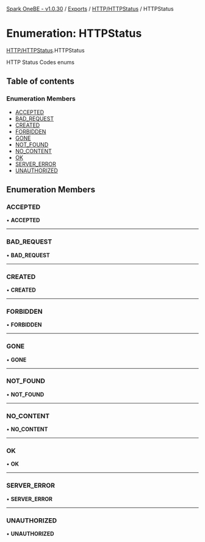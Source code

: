 [Spark OneBE - v1.0.30](../README.md) / [Exports](../modules.md) / [HTTP/HTTPStatus](../modules/HTTP_HTTPStatus.md) / HTTPStatus

# Enumeration: HTTPStatus

[HTTP/HTTPStatus](../modules/HTTP_HTTPStatus.md).HTTPStatus

HTTP Status Codes enums

## Table of contents

### Enumeration Members

- [ACCEPTED](HTTP_HTTPStatus.HTTPStatus.md#accepted)
- [BAD\_REQUEST](HTTP_HTTPStatus.HTTPStatus.md#bad_request)
- [CREATED](HTTP_HTTPStatus.HTTPStatus.md#created)
- [FORBIDDEN](HTTP_HTTPStatus.HTTPStatus.md#forbidden)
- [GONE](HTTP_HTTPStatus.HTTPStatus.md#gone)
- [NOT\_FOUND](HTTP_HTTPStatus.HTTPStatus.md#not_found)
- [NO\_CONTENT](HTTP_HTTPStatus.HTTPStatus.md#no_content)
- [OK](HTTP_HTTPStatus.HTTPStatus.md#ok)
- [SERVER\_ERROR](HTTP_HTTPStatus.HTTPStatus.md#server_error)
- [UNAUTHORIZED](HTTP_HTTPStatus.HTTPStatus.md#unauthorized)

## Enumeration Members

### ACCEPTED

• **ACCEPTED**

___

### BAD\_REQUEST

• **BAD\_REQUEST**

___

### CREATED

• **CREATED**

___

### FORBIDDEN

• **FORBIDDEN**

___

### GONE

• **GONE**

___

### NOT\_FOUND

• **NOT\_FOUND**

___

### NO\_CONTENT

• **NO\_CONTENT**

___

### OK

• **OK**

___

### SERVER\_ERROR

• **SERVER\_ERROR**

___

### UNAUTHORIZED

• **UNAUTHORIZED**
